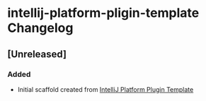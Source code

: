 <!-- Keep a Changelog guide -> https://keepachangelog.com -->

# intellij-platform-pligin-template Changelog

## [Unreleased]
### Added
- Initial scaffold created from [IntelliJ Platform Plugin Template](https://github.com/JetBrains/intellij-platform-plugin-template)
